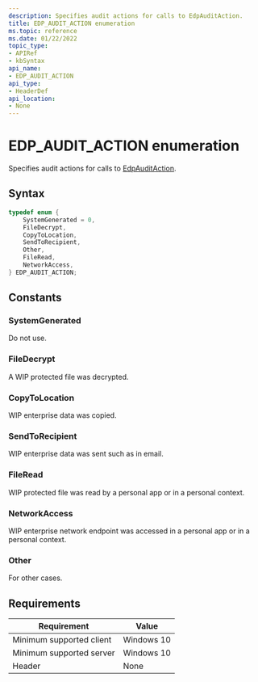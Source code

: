 ```yaml
---
description: Specifies audit actions for calls to EdpAuditAction.
title: EDP_AUDIT_ACTION enumeration
ms.topic: reference
ms.date: 01/22/2022
topic_type: 
- APIRef
- kbSyntax
api_name: 
- EDP_AUDIT_ACTION
api_type: 
- HeaderDef
api_location: 
- None
---
```


# EDP_AUDIT_ACTION enumeration

Specifies audit actions for calls to [EdpAuditAction](edpauditaction-function.md).

## Syntax


```C++
typedef enum {
    SystemGenerated = 0,
    FileDecrypt,
    CopyToLocation,
    SendToRecipient,
    Other,
    FileRead,
    NetworkAccess,
} EDP_AUDIT_ACTION;
```

## Constants

### SystemGenerated

Do not use.

### FileDecrypt

A WIP protected file was decrypted.

### CopyToLocation

WIP enterprise data was copied.

### SendToRecipient

WIP enterprise data was sent such as in email.

### FileRead

WIP protected file was read by a personal app or in a personal context.

### NetworkAccess

WIP enterprise network endpoint was accessed in a personal app or in a personal context.

### Other

For other cases.

## Requirements

| Requirement | Value |
|-------------------------------------|-----------------------------------------|
| Minimum supported client | Windows 10                          |
| Minimum supported server | Windows 10                                |
| Header                   | None  |




 

 




